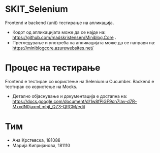 # SKIT_Selenium

Frontend и backend (unit) тестирање на апликација.
- Кодот од апликацијата може да се најде на: https://github.com/madskristensen/Miniblog.Core .
- Прегледување и употреба на апликацијата може да се направи на: https://miniblogcore.azurewebsites.net/

# Процес на тестирање

Frontend е тестиран со користење на Selenium и Cucumber. Backend е тестиран со користење на Mocks. 
- Детално објаснување и документација е достапна на: https://docs.google.com/document/d/1w8fPiGF9cn7Iav-d7R-MxxdN0jaxmLmhjt_QZ3-QRGM/edit

# Тим
- Ана Крстевска, 181088
- Марија Кипријанова, 181110
